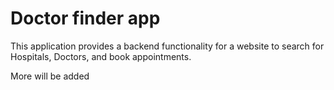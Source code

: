 # Doctor finder app

This application provides a backend functionality for a website to search for Hospitals, Doctors, and book appointments.

More will be added